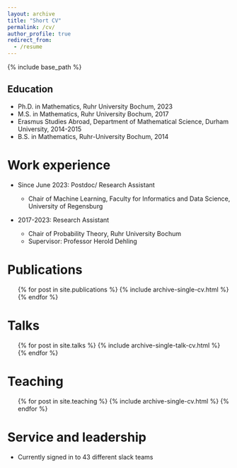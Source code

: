 ```yaml
---
layout: archive
title: "Short CV"
permalink: /cv/
author_profile: true
redirect_from:
  - /resume
---
```


{% include base_path %}

Education
------

* Ph.D. in Mathematics, Ruhr University Bochum, 2023
* M.S. in Mathematics, Ruhr University Bochum, 2017
* Erasmus Studies Abroad, Department of Mathematical Science, Durham University, 2014-2015
* B.S. in Mathematics, Ruhr-University Bochum, 2014

Work experience
======
* Since June 2023: Postdoc/ Research Assistant
  * Chair of Machine Learning, Faculty for Informatics and Data Science, University of Regensburg

* 2017-2023: Research Assistant
  * Chair of Probability Theory, Ruhr University Bochum
  * Supervisor: Professor Herold Dehling

Publications
======
  <ul>{% for post in site.publications %}
    {% include archive-single-cv.html %}
  {% endfor %}</ul>
  
Talks
======
  <ul>{% for post in site.talks %}
    {% include archive-single-talk-cv.html %}
  {% endfor %}</ul>
  
Teaching
======
  <ul>{% for post in site.teaching %}
    {% include archive-single-cv.html %}
  {% endfor %}</ul>
  
Service and leadership
======
* Currently signed in to 43 different slack teams
